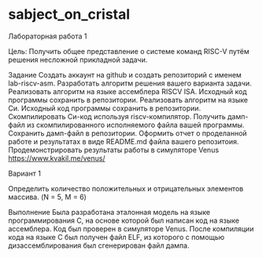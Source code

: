 # sabject_on_cristal

Лабораторная работа 1

Цель: Получить общее представление о системе команд RISC-V путём решения несложной прикладной задачи.

Задание
Создать аккаунт на github и создать репозиторий с именем lab-riscv-asm.
Разработать алгоритм решения вашего варианта задачи.
Реализовать алгоритм на языке ассемблера RISCV ISA. Исходный код программы сохранить в репозитории.
Реализовать алгоритм на языке Си. Исходный код программы сохранить в репозитории.
Скомпилировать Си-код используя riscv-компилятор. Получить дамп-файл из скомпилированного исполняемого файла вашей программы. Сохранить дамп-файл в репозитории.
Оформить отчет о проделанной работе и результатах в виде README.md файла вашего репозитоия.
Продемонстрировать результаты работы в симуляторе Venus https://www.kvakil.me/venus/

Вариант 1

Определить количество положительных и отрицательных элементов массива. (N = 5, M = 6)

Выполнение
Была разработана эталонная модель на языке программирования C, на основе которой был написан код на языке ассемблера. Код был проверен в симуляторе Venus. После компиляции кода на языке C был получен файл ELF, из которого с помощью дизассемблирования был сгенерирован файл дампа.